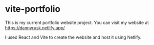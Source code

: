# vite-portfolio

This is my current portfolio website project. You can visit my website at https://dannyrusk.netlify.app/

I used React and Vite to create the website and host it using Netlify. 
